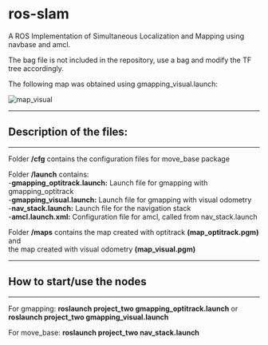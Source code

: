 # ros-slam

A ROS Implementation of Simultaneous Localization and Mapping using navbase and amcl.

The bag file is not included in the repository, use a bag and modify the TF tree accordingly.

The following map was obtained using gmapping_visual.launch:

![map_visual](https://user-images.githubusercontent.com/12733113/93635821-fc1fa680-fa03-11ea-96d8-c24e2d13a71e.png)

------------------------------------------------------------------------------------------
## Description of the files: 
------------------------------------------------------------------------------------------
Folder **/cfg** contains the configuration files for move_base package

Folder **/launch** contains: </br>
-**gmapping_optitrack.launch:** Launch file for gmapping with gmapping_optitrack <br/>
-**gmapping_visual.launch:** Launch file for gmapping with visual odometry<br/>
-**nav_stack.launch:** Launch file for the navigation stack<br/>
-**amcl.launch.xml:** Configuration file for amcl, called from nav_stack.launch<br/>

Folder **/maps** contains the map created with optitrack **(map_optitrack.pgm)** and<br/>
the map created with visual odometry **(map_visual.pgm)**    

------------------------------------------------------------------------------------------
## How to start/use the nodes 	 
------------------------------------------------------------------------------------------

For gmapping: **roslaunch project_two gmapping_optitrack.launch**  or <br/>
    **roslaunch project_two gmapping_visual.launch**
 

For move_base: **roslaunch project_two nav_stack.launch**
